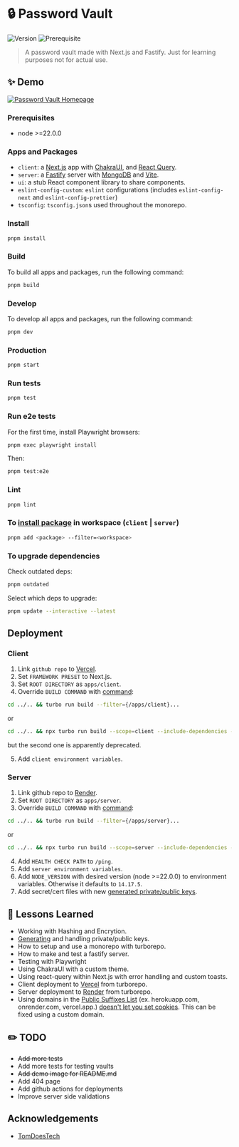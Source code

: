 # 🔒 Password Vault

![Version](https://img.shields.io/badge/version-0.0.0-blue.svg?cacheSeconds=2592000)
![Prerequisite](https://img.shields.io/badge/node-%3E%3D16.0.0-blue.svg)

> A password vault made with Next.js and Fastify. Just for learning purposes not
> for actual use.

## ✨ Demo

[![Password Vault Homepage](../media/password-vault-desktop.webp?raw=true)](https://password-vault-client.vercel.app/)

### Prerequisites

- node >=22.0.0

### Apps and Packages

- `client`: a [Next.js](https://nextjs.org) app with
  [ChakraUI](https://chakra-ui.com/), and
  [React Query](https://tanstack.com/query/latest).
- `server`: a [Fastify](https://www.fastify.io) server with
  [MongoDB](https://www.mongodb.com/) and [Vite](https://vitejs.dev/).
- `ui`: a stub React component library to share components.
- `eslint-config-custom`: `eslint` configurations (includes `eslint-config-next`
  and `eslint-config-prettier`)
- `tsconfig`: `tsconfig.json`s used throughout the monorepo.

### Install

```sh
pnpm install
```

### Build

To build all apps and packages, run the following command:

```sh
pnpm build
```

### Develop

To develop all apps and packages, run the following command:

```sh
pnpm dev
```

### Production

```sh
pnpm start
```

### Run tests

```sh
pnpm test
```

### Run e2e tests

For the first time, install Playwright browsers:

```sh
pnpm exec playwright install
```

Then:

```sh
pnpm test:e2e
```

### Lint

```sh
pnpm lint
```

### To [install package](https://turbo.build/repo/docs/handbook/package-installation#addingremovingupgrading-packages) in workspace (`client` | `server`)

```sh
pnpm add <package> --filter=<workspace>
```

### To upgrade dependencies

Check outdated deps:

```sh
pnpm outdated
```

Select which deps to upgrade:

```sh
pnpm update --interactive --latest
```

## Deployment

### Client

1. Link `github repo` to [Vercel](https://vercel.com/).
2. Set `FRAMEWORK PRESET` to Next.js.
3. Set `ROOT DIRECTORY` as `apps/client`.
4. Override `BUILD COMMAND` with
   [command](https://turbo.build/repo/docs/core-concepts/monorepos/filtering#include-dependencies-of-matched-workspaces):

```sh
cd ../.. && turbo run build --filter={/apps/client}...
```

or

```sh
cd ../.. && npx turbo run build --scope=client --include-dependencies --no-deps
```

but the second one is apparently deprecated.

5. Add `client environment variables`.

### Server

1. Link github repo to [Render](https://render.com/).
2. Set `ROOT DIRECTORY` as `apps/server`.
3. Override `BUILD COMMAND` with
   [command](https://turbo.build/repo/docs/core-concepts/monorepos/filtering#include-dependencies-of-matched-workspaces):

```sh
cd ../.. && turbo run build --filter={/apps/server}...
```

or

```sh
cd ../.. && npx turbo run build --scope=server --include-dependencies --no-deps
```

4. Add `HEALTH CHECK PATH` to `/ping`.
5. Add `server environment variables`.
6. Add `NODE_VERSION` with desired version (node >=22.0.0) to environment
   variables. Otherwise it defaults to `14.17.5`.
7. Add secret/cert files with new
   [generated private/public keys](https://rietta.com/blog/openssl-generating-rsa-key-from-command/).

## 📖 Lessons Learned

- Working with Hashing and Encrytion.
- [Generating](https://rietta.com/blog/openssl-generating-rsa-key-from-command/)
  and handling private/public keys.
- How to setup and use a monorepo with turborepo.
- How to make and test a fastify server.
- Testing with Playwright
- Using ChakraUI with a custom theme.
- Using react-query within Next.js with error handling and custom toasts.
- Client deployment to [Vercel](https://vercel.com/) from turborepo.
- Server deployment to [Render](https://render.com/) from turborepo.
- Using domains in the
  [Public Suffixes List](https://github.com/publicsuffix/list) (ex.
  herokuapp.com, onrender.com, vercel.app.)
  [doesn't let you set cookies](https://devcenter.heroku.com/articles/cookies-and-herokuapp-com).
  This can be fixed using a custom domain.

## ✏️ TODO

- ~~Add more tests~~
- Add more tests for testing vaults
- ~~Add demo image for README.md~~
- Add 404 page
- Add github actions for deployments
- Improve server side validations

## Acknowledgements

- [TomDoesTech](https://www.youtube.com/watch?v=wHVzfjrD1Xg)
